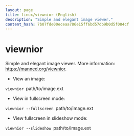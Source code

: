 ```yaml
---
layout: page
title: linux/viewnior (English)
description: "Simple and elegant image viewer."
content_hash: 7b07fde00eceaa786e15ff6bd57db9b0d5f084cf
---
```

# viewnior

Simple and elegant image viewer.
More information: <https://manned.org/viewnior>.

- View an image:

`viewnior `<span class="tldr-var badge badge-pill bg-dark-lm bg-white-dm text-white-lm text-dark-dm font-weight-bold">path/to/image.ext</span>

- View in fullscreen mode:

`viewnior --fullscreen `<span class="tldr-var badge badge-pill bg-dark-lm bg-white-dm text-white-lm text-dark-dm font-weight-bold">path/to/image.ext</span>

- View fullscreen in slideshow mode:

`viewnior --slideshow `<span class="tldr-var badge badge-pill bg-dark-lm bg-white-dm text-white-lm text-dark-dm font-weight-bold">path/to/image.ext</span>
